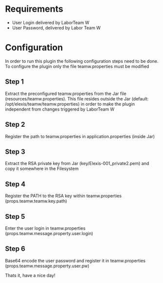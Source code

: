 # Requirements
* User Login delivered by LaborTeam W
* User Password, delivered by Labor Team W

# Configuration
In order to run this plugin the following configuration steps need to be done. To configure the plugin only the file teamw.properties must be modified

## Step 1
Extract the preconfigured teamw.properties from the Jar file (resources/teamw.properties). This file resides outside the Jar (default: /opt/elexis/teamw/teamw.properties) in order to make the plugin independent from changes triggered by LaborTeam W

## Step 2
Register the path to teamw.properties in application.properties (inside Jar)

## Step 3
Extract the RSA private key from Jar (key/Elexis-001_private2.pem) and copy it somewhere in the Filesystem

## Step 4
Register the PATH to the RSA key within teamw.properties (props.teamw.teamw.key.path)

## Step 5
Enter the user login in teamw.properties (props.teamw.message.property.user.login)

## Step 6
Base64 encode the user password and register it in teamw.properties (props.teamw.message.property.user.pw)

Thats it, have a nice day!

